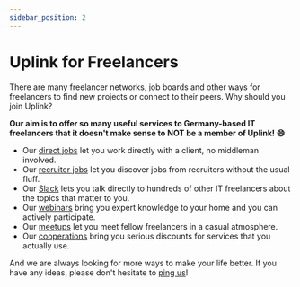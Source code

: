 ```yaml
---
sidebar_position: 2
---
```


# Uplink for Freelancers

There are many freelancer networks, job boards and other ways for freelancers to find new projects or connect to their peers. Why should you join Uplink?

**Our aim is to offer so many useful services to Germany-based IT freelancers that it doesn't make sense to NOT be a member of Uplink! 😄**

* Our [direct jobs](direct-jobs.md) let you work directly with a client, no middleman involved.
* Our [recruiter jobs](recruiter-jobs.md) let you discover jobs from recruiters without the usual fluff.
* Our [Slack](community-slack.md) lets you talk directly to hundreds of other IT freelancers about the topics that matter to you.
* Our [webinars](webinars.md) bring you expert knowledge to your home and you can actively participate.
* Our [meetups](meetups.md) let you meet fellow freelancers in a casual atmosphere.
* Our [cooperations](cooperations.md) bring you serious discounts for services that you actually use.

And we are always looking for more ways to make your life better. If you have any ideas, please don't hesitate to [ping us](mailto:hello@uplink.tech)!
